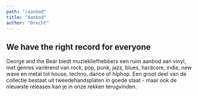 ```yaml
---
path: "/aanbod"
title: "Aanbod"
author: "Brecht"
---
```


## We have the right record for everyone

George and the Bear biedt muziekliefhebbers een ruim aanbod aan vinyl, met genres variërend van rock, pop, punk, jazz, blues, hardcore, indie, new wave en metal tot house, techno, dance of hiphop. Een groot deel van de collectie bestaat uit tweedehandsplaten in goede staat - maar ook de nieuwste releases kan je in onze rekken terugvinden.
